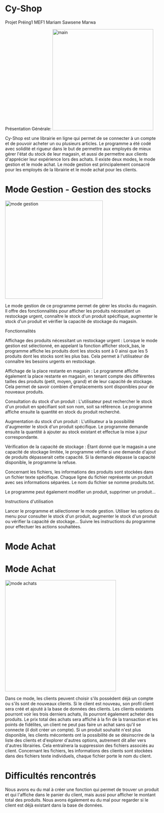# Cy-Shop  
Projet Préing1 MEF1 Mariam Sawsene Marwa

Présentation Générale: 
<img width="329" alt="main" src="https://github.com/Marwa-zag/Cy-Shop-/assets/131346380/e0c39dfe-047a-4bb9-8929-ba72d1549ab5">


Cy-Shop est une librairie en ligne qui permet de se connecter à un compte et de pouvoir acheter un ou plusieurs articles. Le programme a été codé avec solidité et rigueur dans le but de permettre aux employés de mieux gérer l'état du stock de leur magasin, et aussi de permettre aux clients d'apprécier leur expérience lors des achats.
Il existe deux modes, le mode gestion et le mode achat. Le mode gestion est principalement consacré pour les employés de la librairie et le mode achat pour les clients. 

# Mode Gestion - Gestion des stocks
<img width="319" alt="mode gestion" src="https://github.com/Marwa-zag/Cy-Shop-/assets/131346380/6795e2c0-8a0f-4a5c-854c-0413d122a88c">


Le mode gestion de ce programme permet de gérer les stocks du magasin. Il offre des fonctionnalités pour afficher les produits nécessitant un restockage urgent, connaître le stock d'un produit spécifique, augmenter le stock d'un produit et vérifier la capacité de stockage du magasin.
 
Fonctionnalités

Affichage des produits nécessitant un restockage urgent :
Lorsque le mode gestion est sélectionné, en appelant la fonction afficher stock_bas, le programme affiche les produits dont les stocks sont à 0 ainsi que les 5 produits dont les stocks sont les plus bas. Cela permet à l'utilisateur de connaître les besoins urgents en restockage.

Affichage de la place restante en magasin :
Le programme affiche également la place restante en magasin, en tenant compte des différentes tailles des produits (petit, moyen, grand) et de leur capacité de stockage. Cela permet de savoir combien d'emplacements sont disponibles pour de nouveaux produits.

Consultation du stock d'un produit :
L'utilisateur peut rechercher le stock d'un produit en spécifiant soit son nom, soit sa référence. Le programme affiche ensuite la quantité en stock du produit recherché.

Augmentation du stock d'un produit :
L'utilisateur a la possibilité d'augmenter le stock d'un produit spécifique. Le programme demande ensuite la quantité à ajouter au stock existant et effectue la mise à jour correspondante.

Vérification de la capacité de stockage :
Étant donné que le magasin a une capacité de stockage limitée, le programme vérifie si une demande d'ajout de produits dépasserait cette capacité. Si la demande dépasse la capacité disponible, le programme la refuse.

Concernant les fichiers, les informations des produits sont stockées dans un fichier texte spécifique. Chaque ligne du fichier représente un produit avec ses informations séparées. Le nom du fichier se nomme produits.txt.

Le programme peut également modifier un produit, supprimer un produit...

Instructions d'utilisation

Lancer le programme et sélectionner le mode gestion.
Utiliser les options du menu pour consulter le stock d'un produit, augmenter le stock d'un produit ou vérifier la capacité de stockage...
Suivre les instructions du programme pour effectuer les actions souhaitées.
    
    
    
    
    
  # Mode Achat 
   # Mode Achat

<img width="362" alt="mode achats" src="https://github.com/Marwa-zag/Cy-Shop-/assets/131346380/dcecb932-cc75-4b67-8259-98628b57590c">

Dans ce mode, les clients peuvent choisir s'ils possèdent déjà un compte ou s'ils sont de nouveaux clients.
Si le client est nouveau, son profil client sera créé et ajouté à la base de données des clients.
Les clients existants pourront voir les trois derniers achats, ils pourront également acheter des produits.
Le prix total des achats sera affiché à la fin de la transaction et les points de fidélites, un client ne peut pas faire un achat sans qu'il se connecte (il doit créer un compte).
Si un produit souhaité n'est plus disponible, les clients mécontents ont la possibilité de se désinscrire de la liste des clients et d'explorer d'autres options, autrement dit aller vers d'autres librairies. Cela entraînera la suppression des fichiers associés au client.
Concernant les fichiers, les informations des clients sont stockées dans des fichiers texte individuels, chaque fichier porte le nom du client.
    
# Difficultés rencontrés 

Nous avons eu du mal à créer une fonction qui permet de trouver un produit et qui l'affiche dans le panier du client, mais aussi pour afficher le montant total des produits. 
Nous avons également eu du mal pour regarder si le client est déjà existant dans la base de données.

 
    
    
    
    
    
    
    
    
